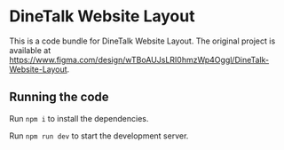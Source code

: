 
  # DineTalk Website Layout

  This is a code bundle for DineTalk Website Layout. The original project is available at https://www.figma.com/design/wTBoAUJsLRI0hmzWp4Oggl/DineTalk-Website-Layout.

  ## Running the code

  Run `npm i` to install the dependencies.

  Run `npm run dev` to start the development server.
  
